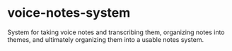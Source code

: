 # voice-notes-system
System for taking voice notes and transcribing them, organizing notes into themes, and ultimately organizing them into a usable notes system.
